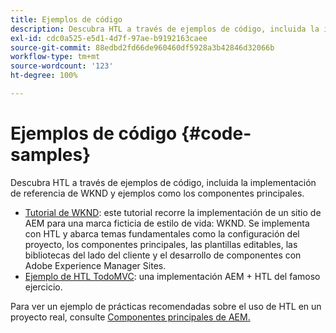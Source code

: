 ```yaml
---
title: Ejemplos de código
description: Descubra HTL a través de ejemplos de código, incluida la implementación de referencia de WKND y ejemplos como los componentes principales.
exl-id: cdc0a525-e5d1-4d7f-97ae-b9192163caee
source-git-commit: 88edbd2fd66de960460df5928a3b42846d32066b
workflow-type: tm+mt
source-wordcount: '123'
ht-degree: 100%

---
```



# Ejemplos de código {#code-samples}

Descubra HTL a través de ejemplos de código, incluida la implementación de referencia de WKND y ejemplos como los componentes principales.

* [Tutorial de WKND](https://experienceleague.adobe.com/docs/experience-manager-learn/getting-started-wknd-tutorial-develop/overview.html?lang=es): este tutorial recorre la implementación de un sitio de AEM para una marca ficticia de estilo de vida: WKND. Se implementa con HTL y abarca temas fundamentales como la configuración del proyecto, los componentes principales, las plantillas editables, las bibliotecas del lado del cliente y el desarrollo de componentes con Adobe Experience Manager Sites.
* [Ejemplo de HTL TodoMVC](https://github.com/Adobe-Marketing-Cloud/aem-sightly-sample-todomvc): una implementación AEM + HTL del famoso ejercicio.

Para ver un ejemplo de prácticas recomendadas sobre el uso de HTL en un proyecto real, consulte [Componentes principales de AEM.](https://experienceleague.adobe.com/docs/experience-manager-core-components/using/introduction.html?lang=es)

